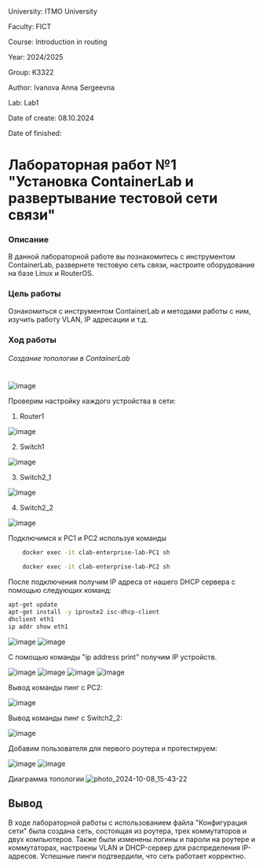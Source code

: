University: ITMO University

Faculty: FICT

Course: Introduction in routing

Year: 2024/2025

Group: K3322

Author: Ivanova Anna Sergeevna

Lab: Lab1

Date of create: 08.10.2024

Date of finished: 

# Лабораторная работ №1 "Установка ContainerLab и развертывание тестовой сети связи"

### Описание
В данной лабораторной работе вы познакомитесь с инструментом ContainerLab, развернете тестовую сеть связи, настроите оборудование на базе Linux и RouterOS.
### Цель работы
Ознакомиться с инструментом ContainerLab и методами работы с ним, изучить работу VLAN, IP адресации и т.д.
### Ход работы
###### Создание топологии в ContainerLab
#

![image](https://github.com/user-attachments/assets/7f542a9f-a1a8-4079-abca-6867d39add79)


Проверим настройку каждого устройства в сети:

1. Router1
   
![image](https://github.com/user-attachments/assets/43ddd972-ce82-4432-960e-b0db9f365bc8)

2. Switch1

![image](https://github.com/user-attachments/assets/2f0a1c77-bbda-4831-9d92-aeb930b2a54e)

3. Switch2_1

![image](https://github.com/user-attachments/assets/d680892c-603d-46b3-8314-3c4a79fb3687)


4. Switch2_2

![image](https://github.com/user-attachments/assets/9e6f81d7-a24e-4ac9-b272-fc144eed20c9)


Подключимся к PC1 и PC2 используя команды

```sh
    docker exec -it clab-enterprise-lab-PC1 sh
```

```sh
    docker exec -it clab-enterprise-lab-PC2 sh
```

После подключения получим IP адреса от нашего DHCP сервера с помощью следующих команд:

```sh
apt-get update
apt-get install -y iproute2 isc-dhcp-client
dhclient eth1
ip addr show eth1
```

![image](https://github.com/user-attachments/assets/a589b354-cadf-45ee-9728-07dca5f5be07)
![image](https://github.com/user-attachments/assets/f7e42ece-45e0-4c69-9637-629e4501576c)


С помощью команды "ip address print" получим IP устройств.


![image](https://github.com/user-attachments/assets/6c6e0dc9-66b7-42e0-a2b5-dd7802167755)
![image](https://github.com/user-attachments/assets/f96aaeac-2246-4649-90b3-02e1df73987d)
![image](https://github.com/user-attachments/assets/fd7405b7-d2db-4d74-8f0d-9eb8331a5d78)
![image](https://github.com/user-attachments/assets/28483ba2-f949-4bce-be89-4702e25e3d81)



Вывод команды пинг с PC2:

![image](https://github.com/user-attachments/assets/86bea36d-66b4-4304-b605-d102d57c2268)

Вывод команды пинг с Switch2_2:

![image](https://github.com/user-attachments/assets/721d3b58-e4ac-4875-8ebc-64235ea0b316)


Добавим пользователя для первого роутера и протестируем:

![image](https://github.com/user-attachments/assets/3a3b747c-94ba-4f81-bbd9-a5d2c1748b3c)
![image](https://github.com/user-attachments/assets/aba1f576-f24a-4c56-acb7-cfbd71201afb)


Диаграмма топологии
![photo_2024-10-08_15-43-22](https://github.com/user-attachments/assets/4fdbf7fa-f5f5-477c-8096-7d64c8a0438d)

## Вывод ##
В ходе лабораторной работы с использованием файла "Конфигурация сети" была создана сеть, состоящая из роутера, трех коммутаторов и двух компьютеров. Также были изменены логины и пароли на роутере и коммутаторах, настроены VLAN и DHCP-сервер для распределения IP-адресов. Успешные пинги подтвердили, что сеть работает корректно.

